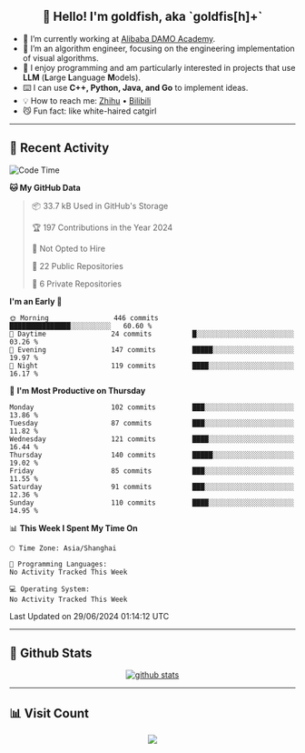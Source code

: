 
<h2 align="center">👋 Hello! I'm goldfish, aka `goldfis[h]+`</h2>

- 📍 I’m currently working at [Alibaba DAMO Academy](https://damo.alibaba.com/).  
- 🌱 I’m an algorithm engineer, focusing on the engineering implementation of visual algorithms.  
- 💬 I enjoy programming and am particularly interested in projects that use **LLM** (**L**arge **L**anguage **M**odels).   
- ⌨️ I can use **C++, Python, Java, and Go** to implement ideas.  
- 💡 How to reach me: [Zhihu](https://www.zhihu.com/people/goldfishh) • [Bilibili](https://space.bilibili.com/11349246)  
- 😼 Fun fact: like white-haired catgirl  

-------

## 🔧 Recent Activity

<!--START_SECTION:waka-->
![Code Time](http://img.shields.io/badge/Code%20Time-86%20hrs%2032%20mins-blue)

**🐱 My GitHub Data** 

> 📦 33.7 kB Used in GitHub's Storage 
 > 
> 🏆 197 Contributions in the Year 2024
 > 
> 🚫 Not Opted to Hire
 > 
> 📜 22 Public Repositories 
 > 
> 🔑 6 Private Repositories 
 > 
**I'm an Early 🐤** 

```text
🌞 Morning                446 commits         ███████████████░░░░░░░░░░   60.60 % 
🌆 Daytime                24 commits          █░░░░░░░░░░░░░░░░░░░░░░░░   03.26 % 
🌃 Evening                147 commits         █████░░░░░░░░░░░░░░░░░░░░   19.97 % 
🌙 Night                  119 commits         ████░░░░░░░░░░░░░░░░░░░░░   16.17 % 
```
📅 **I'm Most Productive on Thursday** 

```text
Monday                   102 commits         ███░░░░░░░░░░░░░░░░░░░░░░   13.86 % 
Tuesday                  87 commits          ███░░░░░░░░░░░░░░░░░░░░░░   11.82 % 
Wednesday                121 commits         ████░░░░░░░░░░░░░░░░░░░░░   16.44 % 
Thursday                 140 commits         █████░░░░░░░░░░░░░░░░░░░░   19.02 % 
Friday                   85 commits          ███░░░░░░░░░░░░░░░░░░░░░░   11.55 % 
Saturday                 91 commits          ███░░░░░░░░░░░░░░░░░░░░░░   12.36 % 
Sunday                   110 commits         ████░░░░░░░░░░░░░░░░░░░░░   14.95 % 
```


📊 **This Week I Spent My Time On** 

```text
🕑︎ Time Zone: Asia/Shanghai

💬 Programming Languages: 
No Activity Tracked This Week

💻 Operating System: 
No Activity Tracked This Week
```


 Last Updated on 29/06/2024 01:14:12 UTC
<!--END_SECTION:waka-->

-------

## 📆 Github Stats

<p align="center">
    <a href="https://github.com/anuraghazra/github-readme-stats">
      <img src="https://github-readme-stats.vercel.app/api?username=goldfishh&show_icons=true&theme=dracula" alt="github stats" />
    </a>
</p>

-------

## 📊 Visit Count

<p align="center">
  <a href="https://count.getloli.com/"><img src="https://count.getloli.com/get/@:goldfishh?theme=rule34"></a>
</p>

